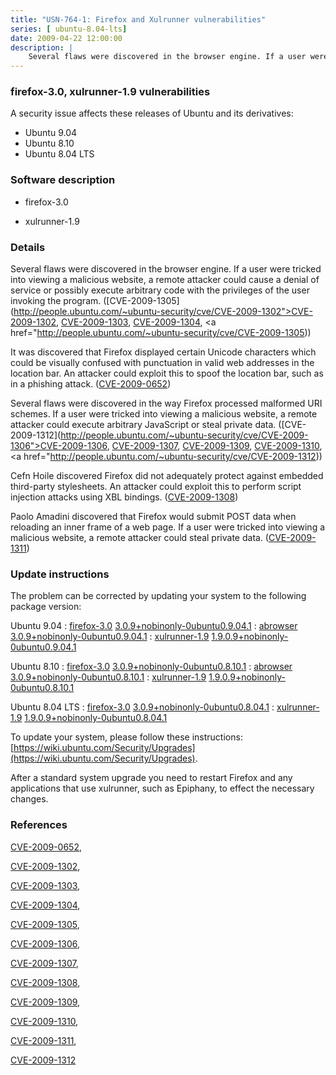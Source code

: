 ```yaml
---
title: "USN-764-1: Firefox and Xulrunner vulnerabilities"
series: [ ubuntu-8.04-lts]
date: 2009-04-22 12:00:00
description: |
    Several flaws were discovered in the browser engine. If a user were tricked into viewing a malicious website, a remote attacker could cause a denial of service or possibly execute arbitrary code with the privileges of the user invoking the program. ([CVE-2009-1305](http://people.ubuntu.com/~ubuntu-security/cve/CVE-2009-1302">CVE-2009-1302</a>, <a href="http://people.ubuntu.com/~ubuntu-security/cve/CVE-2009-1303">CVE-2009-1303</a>, <a href="http://people.ubuntu.com/~ubuntu-security/cve/CVE-2009-1304">CVE-2009-1304</a>, <a href="http://people.ubuntu.com/~ubuntu-security/cve/CVE-2009-1305))
--- 
```

 
 


### firefox-3.0, xulrunner-1.9 vulnerabilities

A security issue affects these releases of Ubuntu and its derivatives:

* Ubuntu 9.04
* Ubuntu 8.10
* Ubuntu 8.04 LTS

### Software description

* firefox-3.0 

* xulrunner-1.9 

### Details

Several flaws were discovered in the browser engine. If a user were tricked into viewing a malicious website, a remote attacker could cause a denial of service or possibly execute arbitrary code with the privileges of the user invoking the program. ([CVE-2009-1305](http://people.ubuntu.com/~ubuntu-security/cve/CVE-2009-1302">CVE-2009-1302</a>, <a href="http://people.ubuntu.com/~ubuntu-security/cve/CVE-2009-1303">CVE-2009-1303</a>, <a href="http://people.ubuntu.com/~ubuntu-security/cve/CVE-2009-1304">CVE-2009-1304</a>, <a href="http://people.ubuntu.com/~ubuntu-security/cve/CVE-2009-1305))

It was discovered that Firefox displayed certain Unicode characters which could be visually confused with punctuation in valid web addresses in the location bar. An attacker could exploit this to spoof the location bar, such as in a phishing attack. ([CVE-2009-0652](http://people.ubuntu.com/~ubuntu-security/cve/CVE-2009-0652))

Several flaws were discovered in the way Firefox processed malformed URI schemes. If a user were tricked into viewing a malicious website, a remote attacker could execute arbitrary JavaScript or steal private data. ([CVE-2009-1312](http://people.ubuntu.com/~ubuntu-security/cve/CVE-2009-1306">CVE-2009-1306</a>, <a href="http://people.ubuntu.com/~ubuntu-security/cve/CVE-2009-1307">CVE-2009-1307</a>, <a href="http://people.ubuntu.com/~ubuntu-security/cve/CVE-2009-1309">CVE-2009-1309</a>, <a href="http://people.ubuntu.com/~ubuntu-security/cve/CVE-2009-1310">CVE-2009-1310</a>, <a href="http://people.ubuntu.com/~ubuntu-security/cve/CVE-2009-1312))

Cefn Hoile discovered Firefox did not adequately protect against embedded third-party stylesheets. An attacker could exploit this to perform script injection attacks using XBL bindings. ([CVE-2009-1308](http://people.ubuntu.com/~ubuntu-security/cve/CVE-2009-1308))

Paolo Amadini discovered that Firefox would submit POST data when reloading an inner frame of a web page. If a user were tricked into viewing a malicious website, a remote attacker could steal private data. ([CVE-2009-1311](http://people.ubuntu.com/~ubuntu-security/cve/CVE-2009-1311)) 

### Update instructions

The problem can be corrected by updating your system to the following package version:

Ubuntu 9.04
 : [firefox-3.0](https://launchpad.net/ubuntu/+source/firefox-3.0) <span> [3.0.9+nobinonly-0ubuntu0.9.04.1](https://launchpad.net/ubuntu/+source/firefox-3.0/3.0.9+nobinonly-0ubuntu0.9.04.1) </span> 
 : [abrowser](https://launchpad.net/ubuntu/+source/firefox-3.0) <span> [3.0.9+nobinonly-0ubuntu0.9.04.1](https://launchpad.net/ubuntu/+source/firefox-3.0/3.0.9+nobinonly-0ubuntu0.9.04.1) </span> 
 : [xulrunner-1.9](https://launchpad.net/ubuntu/+source/xulrunner-1.9) <span> [1.9.0.9+nobinonly-0ubuntu0.9.04.1](https://launchpad.net/ubuntu/+source/xulrunner-1.9/1.9.0.9+nobinonly-0ubuntu0.9.04.1) </span> 

Ubuntu 8.10
 : [firefox-3.0](https://launchpad.net/ubuntu/+source/firefox-3.0) <span> [3.0.9+nobinonly-0ubuntu0.8.10.1](https://launchpad.net/ubuntu/+source/firefox-3.0/3.0.9+nobinonly-0ubuntu0.8.10.1) </span> 
 : [abrowser](https://launchpad.net/ubuntu/+source/firefox-3.0) <span> [3.0.9+nobinonly-0ubuntu0.8.10.1](https://launchpad.net/ubuntu/+source/firefox-3.0/3.0.9+nobinonly-0ubuntu0.8.10.1) </span> 
 : [xulrunner-1.9](https://launchpad.net/ubuntu/+source/xulrunner-1.9) <span> [1.9.0.9+nobinonly-0ubuntu0.8.10.1](https://launchpad.net/ubuntu/+source/xulrunner-1.9/1.9.0.9+nobinonly-0ubuntu0.8.10.1) </span> 

Ubuntu 8.04 LTS
 : [firefox-3.0](https://launchpad.net/ubuntu/+source/firefox-3.0) <span> [3.0.9+nobinonly-0ubuntu0.8.04.1](https://launchpad.net/ubuntu/+source/firefox-3.0/3.0.9+nobinonly-0ubuntu0.8.04.1) </span> 
 : [xulrunner-1.9](https://launchpad.net/ubuntu/+source/xulrunner-1.9) <span> [1.9.0.9+nobinonly-0ubuntu0.8.04.1](https://launchpad.net/ubuntu/+source/xulrunner-1.9/1.9.0.9+nobinonly-0ubuntu0.8.04.1) </span> 

To update your system, please follow these instructions: [https://wiki.ubuntu.com/Security/Upgrades](https://wiki.ubuntu.com/Security/Upgrades).

After a standard system upgrade you need to restart Firefox and any applications that use xulrunner, such as Epiphany, to effect the necessary changes. 

### References

 
 [CVE-2009-0652](http://people.ubuntu.com/~ubuntu-security/cve/CVE-2009-0652), 

 [CVE-2009-1302](http://people.ubuntu.com/~ubuntu-security/cve/CVE-2009-1302), 

 [CVE-2009-1303](http://people.ubuntu.com/~ubuntu-security/cve/CVE-2009-1303), 

 [CVE-2009-1304](http://people.ubuntu.com/~ubuntu-security/cve/CVE-2009-1304), 

 [CVE-2009-1305](http://people.ubuntu.com/~ubuntu-security/cve/CVE-2009-1305), 

 [CVE-2009-1306](http://people.ubuntu.com/~ubuntu-security/cve/CVE-2009-1306), 

 [CVE-2009-1307](http://people.ubuntu.com/~ubuntu-security/cve/CVE-2009-1307), 

 [CVE-2009-1308](http://people.ubuntu.com/~ubuntu-security/cve/CVE-2009-1308), 

 [CVE-2009-1309](http://people.ubuntu.com/~ubuntu-security/cve/CVE-2009-1309), 

 [CVE-2009-1310](http://people.ubuntu.com/~ubuntu-security/cve/CVE-2009-1310), 

 [CVE-2009-1311](http://people.ubuntu.com/~ubuntu-security/cve/CVE-2009-1311), 

 [CVE-2009-1312](http://people.ubuntu.com/~ubuntu-security/cve/CVE-2009-1312)
 

